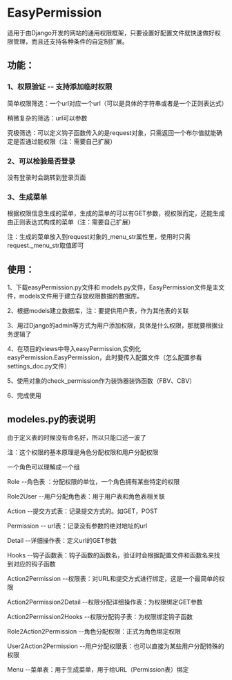 # EasyPermission
适用于由Django开发的网站的通用权限框架，只要设置好配置文件就快速做好权限管理，而且还支持各种条件的自定制扩展。


## 功能：

### 1、权限验证 -- 支持添加临时权限
  
 简单权限筛选：一个url对应一个url（可以是具体的字符串或者是一个正则表达式）
  
 稍微复杂的筛选：url可以参数
  
 究极筛选：可以定义钩子函数传入的是request对象，只需返回一个布尔值就能确定是否通过能权限（注：需要自己扩展）
  
  
### 2、可以检验是否登录
  
  没有登录时会跳转到登录页面
  

### 3、生成菜单
根据权限信息生成的菜单，生成的菜单的可以有GET参数，视权限而定，还能生成由正则表达式构成的菜单（注：需要自己扩展）

 注：生成的菜单放入到request对象的_menu_str属性里，使用时只需request._menu_str取值即可
    



## 使用：

  1、下载easyPermission.py文件和 models.py文件，EasyPermission文件是主文件，models文件用于建立存放权限数据的数据库。
  
  2、根据models建立数据库，注：要提供用户表，作为其他表的关联
  
  3、用过Django的admin等方式为用户添加权限，具体是什么权限，那就要根据业务逻辑了
  
  4、在项目的views中导入easyPermission,实例化easyPermission.EasyPermission，此时要传入配置文件（怎么配置参看 settings_doc.py文件）
  
  5、使用对象的check_permission作为装饰器装饰函数（FBV、CBV）
  
  6、完成使用


## modeles.py的表说明

由于定义表的时候没有命名好，所以只能口述一波了

注：这个权限的基本原理是角色分配权限和用户分配权限

一个角色可以理解成一个组


Role --角色表 ：分配权限的单位，一个角色拥有某些特定的权限

Role2User --用户分配角色表：用于用户表和角色表相关联

Action --提交方式表：记录提交方式的。如GET，POST

Permission -- url表：记录没有参数的绝对地址的url

Detail --详细操作表：定义url的GET参数

Hooks --钩子函数表：钩子函数的函数名，验证时会根据配置文件和函数名来找到对应的钩子函数

Action2Permission --权限表：对URL和提交方式进行绑定，这是一个最简单的权限

Action2Permission2Detail --权限分配详细操作表：为权限绑定GET参数

Action2Permission2Hooks --权限分配钩子表：为权限绑定钩子函数

Role2Action2Permission --角色分配权限：正式为角色绑定权限

User2Action2Permission --用户分配权限表：也可以直接为某些用户分配特殊的权限

Menu --菜单表：用于生成菜单，用于给URL（Permission表）绑定



